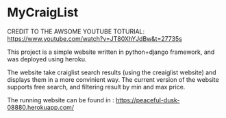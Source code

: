 # MyCraigList
CREDIT TO THE AWSOME YOUTUBE TOTURIAL: https://www.youtube.com/watch?v=JT80XhYJdBw&t=27735s

This project is a simple website written in python+django framework, and was deployed using heroku. 

The website take craiglist search results (using the creaiglist website) and displays them in a more convinient way. 
The current version of the website supports free search, and filtering result by min and max price.

The running website can be found in : https://peaceful-dusk-08880.herokuapp.com/
